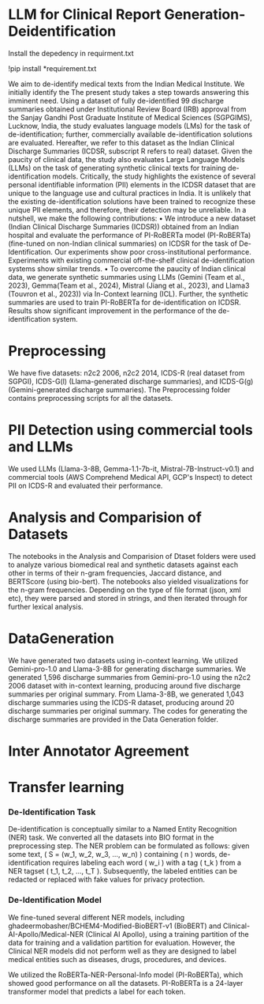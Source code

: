 # LLM for Clinical Report Generation-Deidentification
Install the depedency in requirment.txt 

!pip install *requirement.txt

We aim to de-identify medical texts from the Indian Medical Institute. We initially identify the The present study takes a step towards answering this imminent need. Using a dataset of fully de-identified 99 discharge summaries obtained under Institutional Review Board (IRB) approval from the Sanjay Gandhi Post Graduate Institute of Medical Sciences (SGPGIMS), Lucknow, India, the study evaluates language models (LMs) for the task of de-identification; further, commercially available de-identification solutions are evaluated. Hereafter, we refer to this dataset as the Indian Clinical Discharge Summaries (ICDSR, subscript R refers to real) dataset. Given the paucity of clinical data, the study also evaluates Large Language Models (LLMs) on the task of generating synthetic clinical texts for training de-identification models. Critically, the study highlights the existence of several personal identifiable information (PII) elements in the ICDSR dataset that are unique to the language use and cultural practices in India. It is unlikely that the existing de-identification solutions have been trained to recognize these unique PII elements, and therefore, their detection may be unreliable. In a nutshell, we make the following contributions:
• We introduce a new dataset (Indian Clinical Discharge Summaries (ICDSR)) obtained from an Indian hospital and evaluate the performance of PI-RoBERTa model (PI-RoBERTa) (fine-tuned on non-Indian clinical summaries) on ICDSR for the task of De-Identification. Our experiments show poor cross-institutional performance. Experiments with existing commercial off-the-shelf clinical de-identification systems show similar trends.
• To overcome the paucity of Indian clinical data, we generate synthetic summaries using LLMs (Gemini (Team et al., 2023), Gemma(Team et al., 2024), Mistral (Jiang et al., 2023), and Llama3 (Touvron et al., 2023)) via In-Context learning (ICL). Further, the synthetic summaries are used to train PI-RoBERTa for de-identification on ICDSR. Results show significant improvement in the performance of the de-identification system.
# Preprocessing
We have five datasets: n2c2 2006, n2c2 2014, ICDS-R (real dataset from SGPGI), ICDS-G(l) (Llama-generated discharge summaries), and ICDS-G(g) (Gemini-generated discharge summaries). The Preprocessing folder contains preprocessing scripts for all the datasets.

# PII Detection using commercial tools and LLMs

We used LLMs (Llama-3-8B, Gemma-1.1-7b-it, Mistral-7B-Instruct-v0.1) and commercial tools (AWS Comprehend Medical API, GCP's Inspect) to detect PII on ICDS-R and evaluated their performance.


# Analysis and Comparision of Datasets

The notebooks in the Analysis and Comparision of Dtaset folders were used to analyze various biomedical real and synthetic datasets against each other in terms of their n-gram frequencies, Jaccard distance, and BERTScore (using bio-bert). The notebooks also yielded visualizations for the n-gram frequencies. Depending on the type of file format (json, xml etc), they were parsed and stored in strings, and then iterated through for further lexical analysis.
 

# DataGeneration
We have generated two datasets using in-context learning. We utilized Gemini-pro-1.0 and Llama-3-8B for generating discharge summaries. We generated 1,596 discharge summaries from Gemini-pro-1.0 using the n2c2 2006 dataset with in-context learning, producing around five discharge summaries per original summary. From Llama-3-8B, we generated 1,043 discharge summaries using the ICDS-R dataset, producing around 20 discharge summaries per original summary. The codes for generating the discharge summaries are provided in the Data Generation folder.

# Inter Annotator Agreement



# Transfer learning

### De-Identification Task

De-identification is conceptually similar to a Named Entity Recognition (NER) task. We converted all the datasets into BIO format in the preprocessing step. The NER problem can be formulated as follows: given some text, \( S = (w_1, w_2, w_3, ..., w_n) \) containing \( n \) words, de-identification requires labeling each word \( w_i \) with a tag \( t_k \) from a NER tagset \( t_1, t_2, ..., t_T \). Subsequently, the labeled entities can be redacted or replaced with fake values for privacy protection.

### De-Identification Model

We fine-tuned several different NER models, including ghadeermobasher/BCHEM4-Modified-BioBERT-v1 (BioBERT) and Clinical-AI-Apollo/Medical-NER (Clinical AI Apollo), using a training partition of the data for training and a validation partition for evaluation. However, the Clinical NER models did not perform well as they are designed to label medical entities such as diseases, drugs, procedures, and devices. 

We utilized the RoBERTa-NER-Personal-Info model (PI-RoBERTa), which showed good performance on all the datasets. PI-RoBERTa is a 24-layer transformer model that predicts a label for each token.

